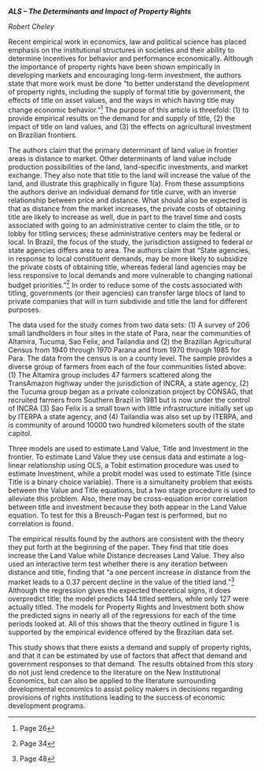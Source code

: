 ***ALS – The Determinants and Impact of Property Rights***

*Robert Cheley*

Recent empirical work in economics, law and political science has placed
emphasis on the institutional structures in societies and their ability
to determine incentives for behavior and performance economically.
Although the importance of property rights have been shown empirically
in developing markets and encouraging long-term investment, the authors
state that more work must be done “to better understand the development
of property rights, including the supply of formal title by government,
the effects of title on asset values, and the ways in which having title
may change economic behavior.”[^1] The purpose of this article is
threefold: (1) to provide empirical results on the demand for and supply
of title, (2) the impact of title on land values, and (3) the effects on
agricultural investment on Brazilian frontiers.

The authors claim that the primary determinant of land value in frontier
areas is distance to market. Other determinants of land value include
production possibilities of the land, land-specific investments, and
market exchange. They also note that title to the land will increase the
value of the land, and illustrate this graphically in figure 1(a). From
these assumptions the authors derive an individual demand for title
curve, with an inverse relationship between price and distance. What
should also be expected is that as distance from the market increases,
the private costs of obtaining title are likely to increase as well, due
in part to the travel time and costs associated with going to an
administrative center to claim the title, or to lobby for titling
services; these administrative centers may be federal or local. In
Brazil, the focus of the study, the jurisdiction assigned to federal or
state agencies differs area to area. The authors claim that “State
agencies, in response to local constituent demands, may be more likely
to subsidize the private costs of obtaining title, whereas federal land
agencies may be less responsive to local demands and more vulnerable to
changing national budget priorities.”[^2] In order to reduce some of the
costs associated with titling, governments (or their agencies) can
transfer large blocs of land to private companies that will in turn
subdivide and title the land for different purposes.

The data used for the study comes from two data sets: (1) A survey of
206 small landholders in four sites in the state of Para, near the
communities of Altamira, Tucuma, Sao Felix, and Tailandia and (2) the
Brazilian Agricultural Census from 1940 through 1970 Parana and from
1970 through 1985 for Para. The data from the census is on a county
level. The sample provides a diverse group of farmers from each of the
four communities listed above: (1) The Altamira group includes 47
farmers scattered along the TransAmazon highway under the jurisdiction
of INCRA, a state agency, (2) the Tucuma group began as a private
colonization project by CONSAG, that recruited farmers from Southern
Brazil in 1981 but is now under the control of INCRA (3) Sao Felix is a
small town with little infrastructure initially set up by ITERPA a state
agency, and (4) Tailandia was also set up by ITERPA, and is community of
around 10000 two hundred kilometers south of the state capitol.

Three models are used to estimate Land Value, Title and Investment in
the frontier. To estimate Land Value they use census data and estimate a
log-linear relationship using OLS, a Tobit estimation procedure was used
to estimate Investment, while a probit model was used to estimate Title
(since Title is a binary choice variable). There is a simultaneity
problem that exists between the Value and Title equations, but a two
stage procedure is used to alleviate this problem. Also, there may be
cross-equation error correlation between title and investment because
they both appear in the Land Value equation. To test for this a
Breusch-Pagan test is performed, but no correlation is found.

The empirical results found by the authors are consistent with the
theory they put forth at the beginning of the paper. They find that
title does increase the Land Value while Distance decreases Land Value.
They also used an interactive term test whether there is any iteration
between distance and title, finding that “a one percent increase in
distance from the market leads to a 0.37 percent decline in the value of
the titled land.”[^3] Although the regression gives the expected
theoretical signs, it does overpredict title; the model predicts 144
titled settlers, while only 127 were actually titled. The models for
Property Rights and Investment both show the predicted signs in nearly
all of the regressions for each of the time periods looked at. All of
this shows that the theory outlined in figure 1 is supported by the
empirical evidence offered by the Brazilian data set.

This study shows that there exists a demand and supply of property
rights, and that it can be estimated by use of factors that affect that
demand and government responses to that demand. The results obtained
from this story do not just lend credence to the literature on the New
Institutional Economics, but can also be applied to the literature
surrounding developmental economics to assist policy makers in decisions
regarding provisions of rights institutions leading to the success of
economic development programs.

[^1]: Page 26

[^2]: Page 34

[^3]: Page 48
